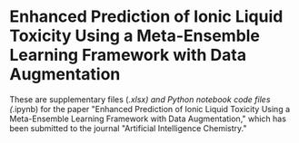 # Enhanced Prediction of Ionic Liquid Toxicity Using a Meta-Ensemble Learning Framework with Data Augmentation

These are supplementary files (*.xlsx) and Python notebook code files (*.ipynb) for the paper "Enhanced Prediction of Ionic Liquid Toxicity Using a Meta-Ensemble Learning Framework with Data Augmentation," which has been submitted to the journal "Artificial Intelligence Chemistry."
